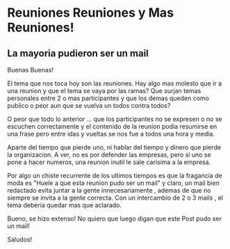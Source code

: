 # Reuniones Reuniones y Mas Reuniones!
## La mayoria pudieron ser un mail

Buenas Buenas!

El tema que nos toca hoy son las reuniones. Hay algo mas molesto que ir a una reunion y que el tema se vaya por las ramas? Que surjan temas personales entre 2 o mas participantes y que los demas queden como publico o peor aun que se vuelva un todos contra todos? 

O peor que todo lo anterior ... que los participantes no se expresen o no se escuchen correctamente y el contenido de la reunion podia resumirse en una frase pero entre idas y vueltas se nos fue a todos una hora y media.

Aparte del tiempo que pierde uno, ni hablar del tiempo y dinero que pierde la organizacion. A ver, no es por defender las empresas, pero si uno se pone a hacer numeros, una reunion inutil le sale carisima a la empresa.

Por algo un chiste recurrente de los ultimos tiempos es que la fragancia de moda es "Huele a que esta reunion pudo ser un mail" y claro, un mail bien redactado evita juntar a la gente innecesariamente , ademas de que no siempre se invita a la gente correcta. Con un intercambio de 2 o 3 mails , el tema deberia quedar mas que aclarado.

Bueno, se hizo extenso! No quiero que luego digan que este Post pudo ser un mail!

Saludos!
